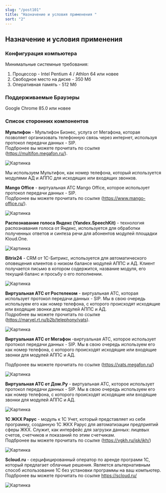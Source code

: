```yaml
---
slug: "/post101"
title: "Назначение и условия применения "
sort: "2"
---
```


## Назначение и условия применения

### Конфигурация компьютера

Минимальные системные требования:

1. Процессор - Intel Pentium 4 / Athlon 64 или новее
1. Свободное место на диске - 350 Мб
1. Оперативная память - 512 Mб

### Поддерживаемые Браузеры

Google Chrome 85.0 или новее

### Список сторонних компонентов

**Мультифон** - Мультифон Бизнес, услуга от Мегафона, которая позволяет организовать телефонную связь через интернет, используя протокол передачи данных - SIP.  
Подбронее вы можете прочитать по ссылке  (https://multifon.megafon.ru/).

![Картинка](./images/about_megafon.png "Страница Мультифон Бизнес от Мегафон")

Мы используем Мультифон, как номер телефона, который используется модулями АД и АППС для исходящих или входящих звонков.  

**Mango Office** - виртуальная АТС Mango Office, которое использует протокол передачи данных - SIP.  
Подбронее вы можете прочитать по ссылке  (https://www.mango-office.ru/).

![Картинка](./images/about_mango_office.png "Страница Mango Office от Манго Телеком")

**Распознавание голоса Яндекс (Yandex.SpeechKit)** - технология распознавания голоса от Яндекс, используется для обработки полученных ответов и синтеза речи для абонентов модулей площадки Kloud.One.

![Картинка](./images/about_yandex.png " Страница Yandex SpeechKit от Яндекс")

**Bitrix24** - CRM  от 1С-Битрикс, используется для автоматического оповещения клиентов о низком балансе модулей АППС и АД. Клиент получается письмо в котором содержится, название модуля, его текущий баланс и просьбу о его пополнении.

![Картинка](./images/about_bitrix.png "Страница Битрикс 24 от 1С-Битрикс")

**Виртуальная АТС от Ростелеком** - виртуальная АТС, которая использует протокол передачи данных - SIP. Мы в свою очередь используем его как номер телефона, с которого происходят исходящие или  входящие звонки для модулей  АППС и АД.  
Подробнее вы можете прочитать по ссылке  (https://maryel.rt.ru/b2b/telephony/vats).

![Картинка](./images/about_rt_ats.png "Страница Виртуальная АТС от Ростелеком")

**Виртуальная АТС от Мегафон** -виртуальная АТС, которое использует протокол передачи данных - SIP. Мы в свою очередь используем его как номер телефона, с которого происходят исходящие или  входящие звонки для модулей  АППС и АД.

Подбронее вы можете прочитать по ссылке  (https://vats.megafon.ru/)

![Картинка](./images/about_megafon_ats.png "Страница Виртуальная АТС от Мегафон")

**Виртуальная АТС от Дом.Ру** - виртуальная АТС, которое использует протокол передачи данных - SIP. Мы в свою очередь используем его как номер телефона, с которого происходят исходящие или  входящие звонки для модулей  АППС и АД.

![Картинка](./images/about_domru.png "Страница Виртуальная АТС от Дом.Ру")

**1C ЖКХ Рарус** - модуль к 1С Учет, который представляет из себя программу, созданную 1С ЖКХ Рарус для автоматизации предприятий сферы ЖКХ. Служит, как интерфейс для загрузки данных: лицевых счетов, счетчиков и показаний по этим счетчикам.  
Подбронее вы можете прочитать по ссылке (https://vgkh.ru/jsk/jkh/)

![Картинка](./images/about_rarus.png "Страница 1C ЖКХ Рарус")

**Scloud.ru** - серцифицированный оператор по аренде программ 1С, который предлагает облачные решения. Является альтернативным способ использование 1С без установки программы на ваш компьютер.  
Подбронее вы можете прочитать по ссылке https://scloud.ru/

![Картинка](./images/about_scloud.png "Страница Scloud.ru")